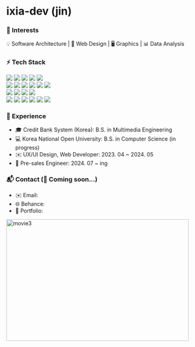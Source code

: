 # ixia-dev (jin)


### 🧭 Interests
💡 Software Architecture | 🎨 Web Design | 🖥 Graphics | 📊 Data Analysis
### ⚡ Tech Stack
<img src="https://img.shields.io/badge/JavaScript-F7DF1E?style=flat&logo=JavaScript&logoColor=black"/> <img src="https://img.shields.io/badge/Python-3776AB?style=flat&logo=Python&logoColor=white"/> <img src="https://img.shields.io/badge/PHP-777BB4?style=flat&logo=PHP&logoColor=white"/> <img src="https://img.shields.io/badge/TypeScript-3178C6?style=flat&logo=TypeScript&logoColor=white"/> <img src="https://img.shields.io/badge/C-A8B9CC?style=flat&logo=C&logoColor=black"/> <br>
<img src="https://img.shields.io/badge/Vue.js-4FC08D?style=flat&logo=Vue.js&logoColor=white"/> <img src="https://img.shields.io/badge/React-61DAFB?style=flat&logo=React&logoColor=black"/> <img src="https://img.shields.io/badge/Express-000000?style=flat&logo=Express&logoColor=white"/> <img src="https://img.shields.io/badge/Laravel-FF2D20?style=flat&logo=Laravel&logoColor=white"/> <img src="https://img.shields.io/badge/jQuery-0769AD?style=flat&logo=jQuery&logoColor=white"/> <img src="https://img.shields.io/badge/Three.js-000000?style=flat&logo=Three.js&logoColor=white"/><br>
<img src="https://img.shields.io/badge/MySQL-4479A1?style=flat&logo=MySQL&logoColor=white"/> <img src="https://img.shields.io/badge/MongoDB-47A248?style=flat&logo=MongoDB&logoColor=white"/> <img src="https://img.shields.io/badge/Firebase-DD2C00?style=flat&logo=Firebase&logoColor=white"/> <img src="https://img.shields.io/badge/AWS-ff9900?style=flat&logo=AWS&logoColor=white"/> <br>
<img src="https://img.shields.io/badge/Figma-F42E1E?style=flat&logo=Figma&logoColor=white"/> <img src="https://img.shields.io/badge/Photoshop-31A8FF?style=flat&logo=Photoshop&logoColor=white"/> <img src="https://img.shields.io/badge/Illustrator-FF9A00?style=flat&logo=Illustrator&logoColor=white"/> <img src="https://img.shields.io/badge/PremierePro-9999FF?style=flat&logo=PremierePro&logoColor=white"/> <img src="https://img.shields.io/badge/AfterEffects-D291FF?style=flat&logo=AfterEffects&logoColor=white"/> <img src="https://img.shields.io/badge/XD-FF61F6?style=flat&logo=XD&logoColor=white"/> 


### 💼 Experience
- 🎓 Credit Bank System (Korea): B.S. in Multimedia Engineering  
- 💻 Korea National Open University: B.S. in Computer Science (in progress)  
- ✉️ UX/UI Design, Web Developer: 2023. 04 ~ 2024. 05
- 💼 Pre-sales Engineer: 2024. 07 ~ ing

### 📬 Contact (🚧 Coming soon...)
- ✉️ Email:
- 🌐 Behance:
- 🔗 Portfolio: 


<p align="left">
<img width="480" height="320" alt="movie3" src="https://github.com/user-attachments/assets/831248d8-baa8-49be-a7ff-e86144aa9358" />
</p>
